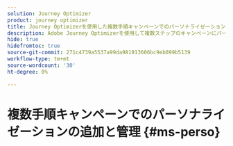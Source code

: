 ```yaml
---
solution: Journey Optimizer
product: journey optimizer
title: Journey Optimizerを使用した複数手順キャンペーンでのパーソナライゼーションの追加と管理
description: Adobe Journey Optimizerを使用して複数ステップのキャンペーンにパーソナライゼーションを追加する方法を説明します
hide: true
hidefromtoc: true
source-git-commit: 271c4739a5537a99da981913606bc9eb099b5139
workflow-type: tm+mt
source-wordcount: '30'
ht-degree: 0%

---
```


# 複数手順キャンペーンでのパーソナライゼーションの追加と管理 {#ms-perso}


